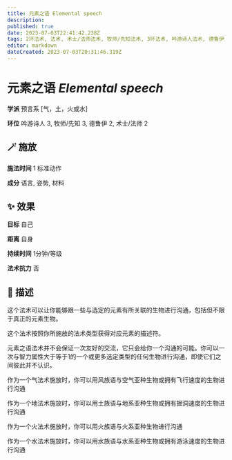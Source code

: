 ```yaml
---
title: 元素之语 Elemental speech
description: 
published: true
date: 2023-07-03T22:41:42.238Z
tags: 2环法术, 法术, 术士/法师法术, 牧师/先知法术, 3环法术, 吟游诗人法术, 德鲁伊法术, 预言系, 气，土，火或水
editor: markdown
dateCreated: 2023-07-03T20:31:46.319Z
---
```


# **元素之语** *Elemental speech*

**学派** 预言系 \[气，土，火或水\] 

**环位** 吟游诗人 3, 牧师/先知 3, 德鲁伊 2, 术士/法师 2

## 🪄 施放

**施法时间** 1 标准动作

**成分** 语言, 姿势, 材料

## ✨ 效果 

**目标** 自己 

**距离** 自身  

**持续时间** 1分钟/等级 

**法术抗力** 否

## 📖 描述

这个法术可以让你能够跟一些与选定的元素有所关联的生物进行沟通，包括但不限于真正的元素生物。

这个法术按照你所施放的法术类型获得对应元素的描述符。

元素之语法术并不会保证一次友好的交流，它只会给你一个沟通的可能。你可以一次与智力属性大于等于1的一个或更多选定类型的任何生物进行沟通，即使它们之间彼此并不认识。

作为一个气法术施放时，你可以用风族语与空气亚种生物或拥有飞行速度的生物进行沟通

作为一个地法术施放时，你可以用土族语与地系亚种生物或拥有掘洞速度的生物进行沟通

作为一个火法术施放时，你可以用火族语与火系亚种生物进行沟通

作为一个水法术施放时，你可以用水族语与水系亚种生物或拥有游泳速度的生物进行沟通
    